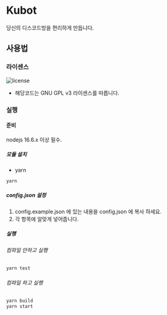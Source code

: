 # Kubot

당신의 디스코드방을 편리하게 만듭니다.

## 사용법

### 라이센스

![license](https://img.shields.io/github/license/Migan178/kubot)

- 해당코드는 GNU GPL v3 라이센스를 따릅니다.

### 실행

#### 준비

nodejs 16.6.x 이상 필수.

##### 모듈 설치

- yarn

```sh
yarn
```

##### config.json 설정

1. config.example.json 에 있는 내용을 config.json 에 복사 하세요.
2. 각 항목에 알맞게 넣어줍니다.

##### 실행

###### 컴파일 안하고 실행

```sh
yarn test
```

###### 컴파일 하고 실행

```sh
yarn build
yarn start
```
